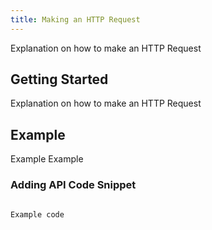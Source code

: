 ```yaml
---
title: Making an HTTP Request
---
```


Explanation on how to make an HTTP Request

## Getting Started

Explanation on how to make an HTTP Request

## Example

Example Example

### Adding API Code Snippet

```jsx

Example code


```
